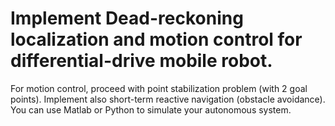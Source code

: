 # Implement Dead-reckoning localization and motion control for differential-drive mobile robot. 

For motion control, proceed with point stabilization problem (with 2 goal points). Implement also short-term reactive navigation (obstacle avoidance). You can use Matlab or Python to simulate your autonomous system. 
